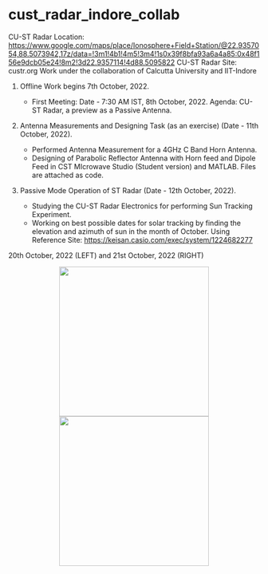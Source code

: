 # cust_radar_indore_collab
CU-ST Radar Location: https://www.google.com/maps/place/Ionosphere+Field+Station/@22.9357054,88.5073942,17z/data=!3m1!4b1!4m5!3m4!1s0x39f8bfa93a6a4a85:0x48f156e9dcb05e24!8m2!3d22.9357114!4d88.5095822
CU-ST Radar 
Site: custr.org
Work under the collaboration of Calcutta University and IIT-Indore


1. Offline Work begins 7th October, 2022. 

   - First Meeting: Date - 7:30 AM IST, 8th October, 2022. Agenda: CU-ST Radar, a preview as a Passive Antenna.
   
2. Antenna Measurements and Designing Task (as an exercise) (Date - 11th October, 2022). 

   - Performed Antenna Measurement for a 4GHz C Band Horn Antenna. 
   - Designing of Parabolic Reflector Antenna with Horn feed and Dipole Feed in CST MIcrowave Studio (Student version) and MATLAB. Files are attached as code.
   
3. Passive Mode Operation of ST Radar (Date - 12th October, 2022).

   - Studying the CU-ST Radar Electronics for performing Sun Tracking Experiment.
   - Working on best possible dates for solar tracking by finding the elevation and azimuth of sun in the month of October. Using Reference Site: https://keisan.casio.com/exec/system/1224682277
   
20th October, 2022 (LEFT) and 21st October, 2022 (RIGHT)
<p align="center" float="left">
  <img src="https://user-images.githubusercontent.com/76748505/195093245-40e9df83-c7e9-4e24-b3e3-b052483d861e.png" width="300" />
  <img src="https://user-images.githubusercontent.com/76748505/195094153-84813494-0bcb-4c6f-ac6d-f23eea8107d0.png" width="300" /> 
</p>
